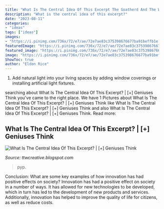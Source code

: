 ```yaml
---
title: "What Is The Central Idea Of This Excerpt The Goatherd And The Wild Goats - What Is The Central Idea Of This Excerpt?"
description: "What is the central idea of this excerpt?"
date: "2023-08-11"
categories:
- "ideas"
tags: ["ideas"]
images:
- "https://i.pinimg.com/736x/72/e7/ae/72e7ae83c375398676677ba91beffb1e.jpg"
featuredImage: "https://i.pinimg.com/736x/72/e7/ae/72e7ae83c375398676677ba91beffb1e.jpg"
featured_image: "https://i.pinimg.com/736x/72/e7/ae/72e7ae83c375398676677ba91beffb1e.jpg"
image: "https://i.pinimg.com/736x/72/e7/ae/72e7ae83c375398676677ba91beffb1e.jpg"
ShowToc: true
author: "Eldon Rice"
---
```



1. Add natural light into your living spaces by adding window coverings or installing artificial light fixtures.

	

		
searching about What Is The Central Idea Of This Excerpt? | [+] Geniuses Think you've came to the right place. We have 1 Pictures about What Is The Central Idea Of This Excerpt? | [+] Geniuses Think like What Is The Central Idea Of This Excerpt? | [+] Geniuses Think and also What Is The Central Idea Of This Excerpt? | [+] Geniuses Think. Read more:
		
    
## What Is The Central Idea Of This Excerpt? | [+] Geniuses Think

<img loading=lazy src="https://i.pinimg.com/736x/72/e7/ae/72e7ae83c375398676677ba91beffb1e.jpg" onerror="this.onerror=null;this.src='https://tse1.mm.bing.net/th?id=OIP.6H0oAXfxfoQTlVTE5Hl40QHaGB&amp;pid=15.1';" alt="What Is The Central Idea Of This Excerpt? | [+] Geniuses Think">

_Source: ttwcreative.blogspot.com_

>pyp. 

	

Conclusion: What are some key examples of how innovation has had positive effects on society?
Innovation has had a positive effect on society in a number of ways. It has allowed for new technologies to be developed, which in turn has led to the development of new products and services. Additionally, innovation has helped to improve the quality of life for citizens, as well as reduce costs.

